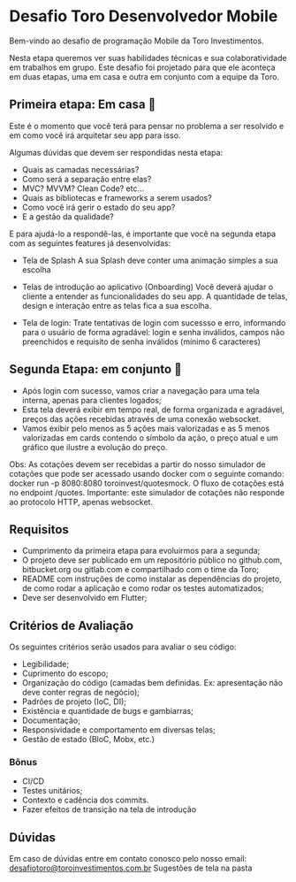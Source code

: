 # Desafio Toro Desenvolvedor Mobile

Bem-vindo ao desafio de programação Mobile da Toro Investimentos.

Nesta etapa queremos ver suas habilidades técnicas e sua colaboratividade em trabalhos em grupo.
Este desafio foi projetado para que ele aconteça em duas etapas, uma em casa e outra em conjunto com a equipe da Toro.

## Primeira etapa: Em casa :house_with_garden:

Este é o momento que você terá para pensar no problema a ser resolvido e em como você irá arquitetar seu app para isso. 

Algumas dúvidas que devem ser respondidas nesta etapa:
- Quais as camadas necessárias? 
- Como será a separação entre elas? 
- MVC? MVVM? Clean Code? etc...
- Quais as bibliotecas e frameworks a serem usados?
- Como você irá gerir o estado do seu app?
- E a gestão da qualidade?

E para ajudá-lo a respondê-las, é importante que você na segunda etapa com as seguintes features já desenvolvidas: 

- Tela de Splash
A sua Splash deve conter uma animação simples a sua escolha

- Telas de introdução ao aplicativo (Onboarding)
Você deverá ajudar o cliente a entender as funcionalidades do seu app. A quantidade de telas, design e interação entre as telas fica a sua escolha.

- Tela de login:
Trate tentativas de login com sucessso e erro, informando para o usuário de forma agradável: login e senha inválidos, campos não preenchidos e requisito de senha inválidos (mínimo 6 caracteres)

## Segunda Etapa: em conjunto :floppy_disk:

- Após login com sucesso, vamos criar a navegação para uma tela interna, apenas para clientes logados;
- Esta tela deverá exibir em tempo real, de forma organizada e agradável, preços das ações recebidas através de uma conexão websocket. 
- Vamos exibir pelo menos as 5 ações mais valorizadas e as 5 menos valorizadas em cards contendo o símbolo da ação, o preço atual e um gráfico que ilustre a evolução do preço.

Obs: As cotações devem ser recebidas a partir do nosso simulador de cotações que pode ser acessado usando docker com o seguinte comando: docker run -p 8080:8080 toroinvest/quotesmock. O fluxo de cotações está no endpoint /quotes.  Importante: este simulador de cotações não responde ao protocolo HTTP, apenas websocket.

## Requisitos

- Cumprimento da primeira etapa para evoluirmos para a segunda;
- O projeto deve ser publicado em um repositório público no github.com, bitbucket.org ou gitlab.com e compartilhado com o time da Toro;
- README com instruções de como instalar as dependências do projeto, de como rodar a aplicação e como rodar os testes automatizados;
- Deve ser desenvolvido em Flutter;


## Critérios de Avaliação

Os seguintes critérios serão usados para avaliar o seu código:
- Legibilidade;
- Cuprimento do escopo;
- Organização do código (camadas bem definidas. Ex: apresentação não deve conter regras de negócio);
- Padrões de projeto (IoC, DI);
- Existência e quantidade de bugs e gambiarras;
- Documentação;
- Responsividade e comportamento em diversas telas;
- Gestão de estado (BloC, Mobx, etc.)

### Bônus

- CI/CD
- Testes unitários;
- Contexto e cadência dos commits.
- Fazer efeitos de transição na tela de introdução

## Dúvidas

Em caso de dúvidas entre em contato conosco pelo nosso email: desafiotoro@toroinvestimentos.com.br
Sugestões de tela na pasta
